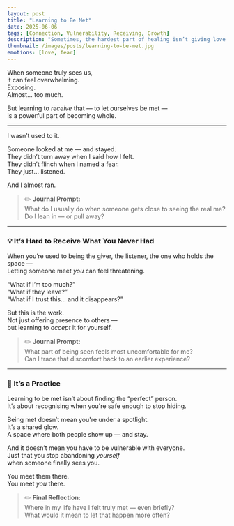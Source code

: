 ```yaml
---
layout: post
title: "Learning to Be Met"
date: 2025-06-06
tags: [Connection, Vulnerability, Receiving, Growth]
description: "Sometimes, the hardest part of healing isn’t giving love — it’s learning how to receive it. This is an invitation to stay present when someone finally sees you."
thumbnail: /images/posts/learning-to-be-met.jpg
emotions: [love, fear]
---
```


When someone truly sees us,  
it can feel overwhelming.  
Exposing.  
Almost… too much.

But learning to *receive* that — to let ourselves be met —  
is a powerful part of becoming whole.

---

I wasn’t used to it.

Someone looked at me — and stayed.  
They didn’t turn away when I said how I felt.  
They didn’t flinch when I named a fear.  
They just… listened.

And I almost ran.

> ✏️ **Journal Prompt:**  
> What do I usually do when someone gets close to seeing the real me?  
> Do I lean in — or pull away?

---

### 💡 It’s Hard to Receive What You Never Had

When you’re used to being the giver, the listener, the one who holds the space —  
Letting someone meet *you* can feel threatening.

“What if I’m too much?”  
“What if they leave?”  
“What if I trust this… and it disappears?”

But this is the work.  
Not just offering presence to others —  
but learning to *accept* it for yourself.

> ✏️ **Journal Prompt:**  
> What part of being seen feels most uncomfortable for me?  
> Can I trace that discomfort back to an earlier experience?

---

### 🌱 It’s a Practice

Learning to be met isn’t about finding the “perfect” person.  
It’s about recognising when you're safe enough to stop hiding.

Being met doesn’t mean you're under a spotlight.  
It’s a shared glow.  
A space where both people show up — and stay.

And it doesn’t mean you have to be vulnerable with everyone.  
Just that you stop abandoning *yourself*  
when someone finally sees you.

You meet them there.  
You meet *you* there.

> ✏️ **Final Reflection:**  
> Where in my life have I felt truly met — even briefly?  
> What would it mean to let that happen more often?
